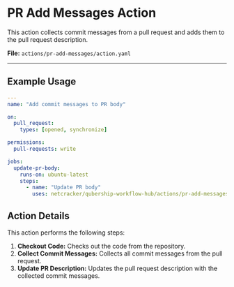 # PR Add Messages Action

This action collects commit messages from a pull request and adds them to the pull request description.

**File:** `actions/pr-add-messages/action.yaml`

---

## Example Usage

```yaml
---
name: "Add commit messages to PR body"

on:
  pull_request:
    types: [opened, synchronize]

permissions:
  pull-requests: write

jobs:
  update-pr-body:
    runs-on: ubuntu-latest
    steps:
      - name: "Update PR body"
        uses: netcracker/qubership-workflow-hub/actions/pr-add-messages@main
```

## Action Details

This action performs the following steps:

1. **Checkout Code:** Checks out the code from the repository.
2. **Collect Commit Messages:** Collects all commit messages from the pull request.
3. **Update PR Description:** Updates the pull request description with the collected commit messages.
